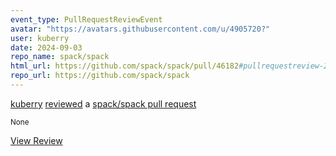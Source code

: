 ```yaml
---
event_type: PullRequestReviewEvent
avatar: "https://avatars.githubusercontent.com/u/4905720?"
user: kuberry
date: 2024-09-03
repo_name: spack/spack
html_url: https://github.com/spack/spack/pull/46182#pullrequestreview-2278176869
repo_url: https://github.com/spack/spack
---
```


<a href='https://github.com/kuberry' target='_blank'>kuberry</a> <a href='https://github.com/spack/spack/pull/46182#pullrequestreview-2278176869' target='_blank'>reviewed</a> a <a href='https://github.com/spack/spack/pull/46182' target='_blank'>spack/spack pull request</a>

<small>None</small>

<a href='https://github.com/spack/spack/pull/46182#pullrequestreview-2278176869' target='_blank'>View Review</a>